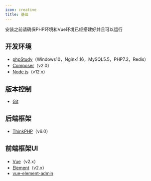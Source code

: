 ```yaml
---
icon: creative
title: 基础
---
```


安装之前请确保PHP环境和Vue环境已经搭建好并且可以运行

## 开发环境

- [phpStudy](https://www.xp.cn/)（Windows10，Nginx1.16，MySQL5.5，PHP7.2，Redis）
- [Composer](https://www.phpcomposer.com/)（v2.0）
- [Node.js](https://nodejs.org/zh-cn/)（v12.x）

## 版本控制

- [Git](https://git-scm.com/)

## 后端框架

- [ThinkPHP](https://www.kancloud.cn/manual/thinkphp6_0/1037479)（v6.0）

## 前端框架UI

- [Vue](https://cn.vuejs.org/v2/guide/syntax.html)（v2.x）
- [Element](https://element.eleme.cn/#/zh-CN/component/installation)（v2.x）
- [vue-element-admin](https://github.com/PanJiaChen/vue-element-admin)
